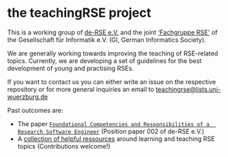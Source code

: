# the teachingRSE project

This is a working group of [de-RSE e.V.](https://de-rse.org/)
and the joint ['Fachgruppe RSE'](https://fg-rse.gi.de/) of the
Gesellschaft für Informatik e.V. (GI, German Informatics Society).

We are generally working towards improving the teaching of RSE-related topics.
Currently, we are developing a set of guidelines for the best development
of young and practising RSEs.

If you want to contact us you can either write an issue on the respective repository
or for more general inquiries an email to teachingrse@lists.uni-wuerzburg.de

Past outcomes are:
- The paper [`Foundational Competencies and Responsibilities of a 
  Research Software Engineer`](https://arxiv.org/abs/2311.11457) 
  (Position paper 002 of de-RSE e.V.)
- A [collection of helpful ressources](https://de-rse.org/learn-and-teach/) 
  around learning and teaching RSE topics (Contributions welcome!)


